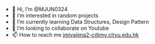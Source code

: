 - 👋 Hi, I’m @MJUN0324
- 👀 I’m interested in random projects
- 🌱 I’m currently learning Data Structures, Design Pattern
- 💞️ I’m looking to collaborate on Youtube
- 📫 How to reach me jmiyajima2-c@my.cityu.edu.hk

<!---
MJUN0324/MJUN0324 is a ✨ special ✨ repository because its `README.md` (this file) appears on your GitHub profile.
You can click the Preview link to take a look at your changes.
--->
